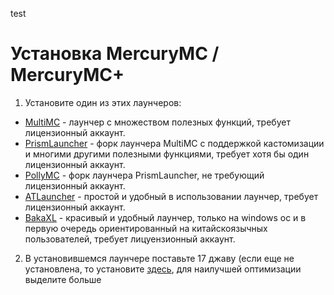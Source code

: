 test
# Установка MercuryMC / MercuryMC+
1. Установите один из этих лаунчеров:
- [MultiMC](https://multimc.org/) - лаунчер с множеством полезных функций, требует лицензионный аккаунт.
- [PrismLauncher](https://prismlauncher.org/) - форк лаунчера MultiMC с поддержкой кастомизации и многими другими полезными функциями, требует хотя бы один лицензионный аккаунт.
- [PollyMC](https://github.com/fn2006/PollyMC) - форк лаунчера PrismLauncher, не требующий лицензионный аккаунт.
- [ATLauncher](https://atlauncher.com/) - простой и удобный в использовании лаунчер, требует лицензионный аккаунт.
- [BakaXL](https://www.bakaxl.com/) - красивый и удобный лаунчер, только на windows ос и в первую очередь ориентированный на китайскоязычных пользователей, требует лицуензионный аккаунт.

2. В установившемся лаунчере поставьте 17 джаву (если еще не установлена, то установите [здесь](https://www.oracle.com/java/technologies/javase/jdk17-archive-downloads.html), для наилучшей оптимизации выделите больше 
